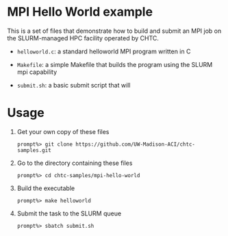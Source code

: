 MPI Hello World example
========================

This is a set of files that demonstrate how to build and submit an MPI
job on the SLURM-managed HPC facility operated by CHTC.

* `helloworld.c`: a standard helloworld MPI program written in C

* `Makefile`: a simple Makefile that builds the program using the SLURM mpi capability

* `submit.sh`: a basic submit script that will 

Usage
=======

1. Get your own copy of these files
    ```
    prompt%> git clone https://github.com/UW-Madison-ACI/chtc-samples.git
    ```

2. Go to the directory containing these files
    ```
    prompt%> cd chtc-samples/mpi-hello-world
    ```

3. Build the executable
    ```
    prompt%> make helloworld
    ```

4. Submit the task to the SLURM queue
    ```
    prompt%> sbatch submit.sh
    ```


